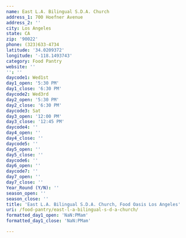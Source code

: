 ```yaml
---
name: East L.A. Bilingual S.D.A. Church
address_1: 700 Hoefner Avenue
address_2: ''
city: Los Angeles
state: CA
zip: '90022'
phone: (323)633-4734
latitude: '34.0209372'
longitude: '-118.1493743'
category: Food Pantry
website: ''
'': ''
daycode1: Wed1st
day1_open: '5:30 PM'
day1_close: '6:30 PM'
daycode2: Wed3rd
day2_open: '5:30 PM'
day2_close: '6:30 PM'
daycode3: Sat
day3_open: '12:00 PM'
day3_close: '12:45 PM'
daycode4: ''
day4_open: ''
day4_close: ''
daycode5: ''
day5_open: ''
day5_close: ''
daycode6: ''
day6_open: ''
daycode7: ''
day7_open: ''
day7_close: ''
Year_Round (Y/N): ''
season_open: ''
season_close: ''
title: 'East L.A. Bilingual S.D.A. Church, Food Oasis Los Angeles'
uri: /food-pantry/east-l-a-bilingual-s-d-a-church/
formatted_day1_open: 'NaN:PMam'
formatted_day1_close: 'NaN:PMam'

---
```

